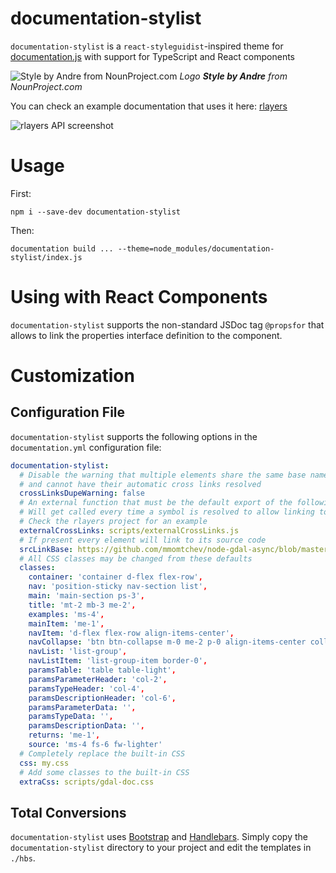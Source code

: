 # documentation-stylist

`documentation-stylist` is a `react-styleguidist`-inspired theme for [documentation.js](https://documentation.js.org) with support for TypeScript and React components

![Style by Andre from NounProject.com](https://raw.githubusercontent.com/mmomtchev/documentation-stylist/main/stylist.svg)
*Logo **Style by Andre** from NounProject.com*

You can check an example documentation that uses it here: [rlayers](https://mmomtchev.github.io/rlayers/api)

![rlayers API screenshot](https://raw.githubusercontent.com/mmomtchev/documentation-stylist/main/screenshot.png)

# Usage

First:
```
npm i --save-dev documentation-stylist
```

Then:
```
documentation build ... --theme=node_modules/documentation-stylist/index.js
```

# Using with React Components

`documentation-stylist` supports the non-standard JSDoc tag `@propsfor` that allows to link the properties interface definition to the component.

# Customization

## Configuration File

`documentation-stylist` supports the following options in the `documentation.yml` configuration file:
```yml
documentation-stylist:
  # Disable the warning that multiple elements share the same base name
  # and cannot have their automatic cross links resolved
  crossLinksDupeWarning: false
  # An external function that must be the default export of the following file
  # Will get called every time a symbol is resolved to allow linking to external documentations
  # Check the rlayers project for an example
  externalCrossLinks: scripts/externalCrossLinks.js
  # If present every element will link to its source code
  srcLinkBase: https://github.com/mmomtchev/node-gdal-async/blob/master/
  # All CSS classes may be changed from these defaults
  classes:
    container: 'container d-flex flex-row',
    nav: 'position-sticky nav-section list',
    main: 'main-section ps-3',
    title: 'mt-2 mb-3 me-2',
    examples: 'ms-4',
    mainItem: 'me-1',
    navItem: 'd-flex flex-row align-items-center',
    navCollapse: 'btn btn-collapse m-0 me-2 p-0 align-items-center collapsed',
    navList: 'list-group',
    navListItem: 'list-group-item border-0',
    paramsTable: 'table table-light',
    paramsParameterHeader: 'col-2',
    paramsTypeHeader: 'col-4',
    paramsDescriptionHeader: 'col-6',
    paramsParameterData: '',
    paramsTypeData: '',
    paramsDescriptionData: '',
    returns: 'me-1',
    source: 'ms-4 fs-6 fw-lighter'
  # Completely replace the built-in CSS
  css: my.css
  # Add some classes to the built-in CSS
  extraCss: scripts/gdal-doc.css
```

## Total Conversions

`documentation-stylist` uses [Bootstrap](https://getbootstrap.com) and [Handlebars](https://handlebarsjs.com). Simply copy the `documentation-stylist` directory to your project and edit the templates in `./hbs`.
